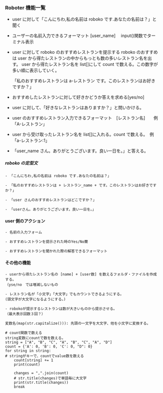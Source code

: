 ### Roboter 機能一覧

- user に対して「こんにちわ,私の名前は roboko です.あなたの名前は？」と聞く

- ユーザーの名前入力できるフォーマット [user_name]　 input()関数でターミナル表示

- user に対して roboko のおすすめレストランを提示する
  roboko のおすすめは user から得たレストランの中からもっとも数の多いレストラン名を出す。
  user から得たレストラン名を list[]にして count で数える。この数字が多い順に表示していく。

  「私のおすすめレストランは a-レストラン です。このレストランはお好きですか？」

- おすすめしたレストランに対して好きかどうか答えを求める[yes/no]

- user に対して、「好きなレストランはありますか？」と問いかける。

- user のおすすめレストラン入力できるフォーマット　[レストラン名]　　例「A-レストラン」

- user から受け取ったレストラン名を list[]に入れる。count で数える。　例「a-レストラン:1」

* 「user_name さん。ありがとうございます。良い一日を。」と答える。

##### roboko の定型文

```
- 「こんにちわ,私の名前は roboko です.あなたの名前は？」

- 「私のおすすめレストランは + レストラン_name + です。このレストランはお好きですか？」

- 「user さんのおすすめレストランはどこですか？」

- 「userさん。ありがとうございます。良い一日を。」

```

#### user 側のアクション

```
- 名前の入力フォーム

- おすすめレストランを提示された時のYes/No蘭

- おすすめレストランを聞かれた際の解答できるフォーマット
```

#### その他の機能

```
- userから得たレストラン名の [name] + [user数] を数えるフォルダ・ファイルを作成する。
（yse/no　では増減しないもの

- レストラン名が「小文字」「大文字」でもカウントできるようにする。
(頭文字が大文字になるようにする。)

- robokoが提示するレストランは数が大きいものから提示させる。
（最大表示回数３回？）

```

```
変数名(map(str.capitalize())): 先頭の一文字を大文字、他を小文字に変換する。

# count関数で数える
string変数にcountで数を数える。
string = ["A", "B", "C", "A", "B", "C", "A", "D"]
count = {'A': 0, 'B': 0, 'C': 0, "D": 0}
for string in string:
# stringがキーで、countでvalue数を数える
    count[string] += 1
    print(count)

    changes = ",".join(count)
    # str.title(changes)で単語毎に大文字
    print(str.title(changes))
    break

```
